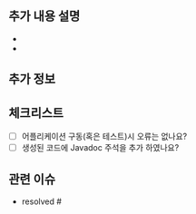 ## 추가 내용 설명
- <!-- 작업 내용 작성 -->
- <!-- 작업 내용 작성 -->

## 추가 정보
<!-- 추가 정보 -->

## 체크리스트
- [ ] 어플리케이션 구동(혹은 테스트)시 오류는 없나요?
- [ ] 생성된 코드에 Javadoc 주석을 추가 하였나요?

## 관련 이슈
- resolved # <!-- 이슈번호 -->